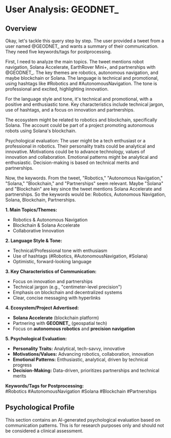 # User Analysis: GEODNET_

## Overview

<think>
Okay, let's tackle this query step by step. The user provided a tweet from a user named @GEODNET_ and wants a summary of their communication. They need five keywords/tags for postprocessing.

First, I need to analyze the main topics. The tweet mentions robot navigation, Solana Accelerate, EarthRover Mini+, and partnerships with @GEODNET_. The key themes are robotics, autonomous navigation, and maybe blockchain or Solana. The language is technical and promotional, using hashtags like #Robotics and #AutonomousNavigation. The tone is professional and excited, highlighting innovation.

For the language style and tone, it's technical and promotional, with a positive and enthusiastic tone. Key characteristics include technical jargon, use of hashtags, and a focus on innovation and partnerships.

The ecosystem might be related to robotics and blockchain, specifically Solana. The account could be part of a project promoting autonomous robots using Solana's blockchain. 

Psychological evaluation: The user might be a tech enthusiast or a professional in robotics. Their personality traits could be analytical and innovative. Motivations could be to advance technology, values of innovation and collaboration. Emotional patterns might be analytical and enthusiastic. Decision-making is based on technical merits and partnerships.

Now, the keywords. From the tweet, "Robotics," "Autonomous Navigation," "Solana," "Blockchain," and "Partnerships" seem relevant. Maybe "Solana" and "Blockchain" are key since the tweet mentions Solana Accelerate and partnerships. So the keywords would be: Robotics, Autonomous Navigation, Solana, Blockchain, Partnerships.
</think>

**1. Main Topics/Themes:**  
- Robotics & Autonomous Navigation  
- Blockchain & Solana Accelerate  
- Collaborative Innovation  

**2. Language Style & Tone:**  
- Technical/Professional tone with enthusiasm  
- Use of hashtags (#Robotics, #AutonomousNavigation, #Solana)  
- Optimistic, forward-looking language  

**3. Key Characteristics of Communication:**  
- Focus on innovation and partnerships  
- Technical jargon (e.g., "centimeter-level precision")  
- Emphasis on blockchain and decentralized systems  
- Clear, concise messaging with hyperlinks  

**4. Ecosystem/Project Advertised:**  
- **Solana Accelerate** (blockchain platform)  
- Partnering with **GEODNET_** (geospatial tech)  
- Focus on **autonomous robotics** and **precision navigation**  

**5. Psychological Evaluation:**  
- **Personality Traits:** Analytical, tech-savvy, innovative  
- **Motivations/Values:** Advancing robotics, collaboration, innovation  
- **Emotional Patterns:** Enthusiastic, analytical, driven by technical progress  
- **Decision-Making:** Data-driven, prioritizes partnerships and technical merits  

**Keywords/Tags for Postprocessing:**  
#Robotics #AutonomousNavigation #Solana #Blockchain #Partnerships

## Psychological Profile

This section contains an AI-generated psychological evaluation based on communication patterns. This is for research purposes only and should not be considered a clinical assessment.